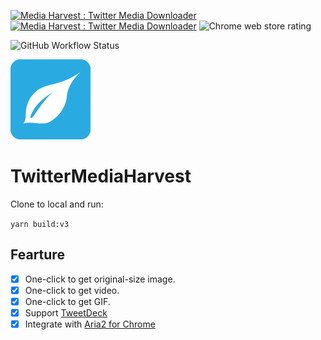 [![Media Harvest : Twitter Media Downloader](https://img.shields.io/chrome-web-store/v/hpcgabhdlnapolkkjpejieegfpehfdok?color=00acee&style=for-the-badge)](https://chrome.google.com/webstore/detail/media-harvest-twitter-med/hpcgabhdlnapolkkjpejieegfpehfdok)
[![Media Harvest : Twitter Media Downloader](https://img.shields.io/chrome-web-store/users/hpcgabhdlnapolkkjpejieegfpehfdok?style=for-the-badge)](https://chrome.google.com/webstore/detail/media-harvest-twitter-med/hpcgabhdlnapolkkjpejieegfpehfdok)
![Chrome web store rating](https://img.shields.io/chrome-web-store/stars/hpcgabhdlnapolkkjpejieegfpehfdok?style=for-the-badge)

![GitHub Workflow Status](
  https://img.shields.io/github/actions/workflow/status/EltonChou/TwitterMediaHarvest/CI.yml?branch=main&style=for-the-badge)

![TwitterMediaHarvest](./src/assets/icons/icon128.png)

# TwitterMediaHarvest

Clone to local and run:

`yarn build:v3`

## Fearture

- [x] One-click to get original-size image.
- [x] One-click to get video.
- [x] One-click to get GIF.
- [x] Support [TweetDeck](https://tweetdeck.twitter.com/)
- [x] Integrate with [Aria2 for Chrome](https://chrome.google.com/webstore/detail/aria2-for-chrome/mpkodccbngfoacfalldjimigbofkhgjn)
